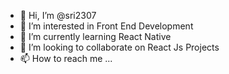 - 👋 Hi, I’m @sri2307
- 👀 I’m interested in Front End Development
- 🌱 I’m currently learning React Native
- 💞️ I’m looking to collaborate on React Js Projects
- 📫 How to reach me ...

<!---
sri2307/sri2307 is a ✨ special ✨ repository because its `README.md` (this file) appears on your GitHub profile.
You can click the Preview link to take a look at your changes.
--->
